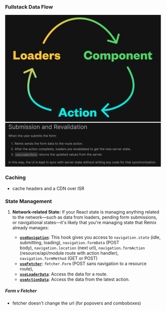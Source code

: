 
### Fullstack Data Flow
![](./remix-onewaydataflow.png)
![](./remix-useLoaderData.png)

### Caching
- cache headers and a CDN over ISR

### State Management
1. **Network-related State:** If your React state is managing anything related to the network—such as data from loaders, pending form submissions, or navigational states—it's likely that you're managing state that Remix already manages:
    
    - **[`useNavigation`](https://remix.run/docs/en/main/hooks/use-navigation)**: This hook gives you access to `navigation.state` (idle, submitting, loading), `navigation.formData` (POST body), `navigation.location` (next url), `navigation.formAction` (resource/api/module route with action handler), `navigation.formMethod` (GET or POST)
    - **[`useFetcher`](https://remix.run/docs/en/main/hooks/use-fetcher)**: `fetcher.Form` (POST sans navigation to a resource route), 
    - **[`useLoaderData`](https://remix.run/docs/en/main/hooks/use-loader-data)**: Access the data for a route.
    - **[`useActionData`](https://remix.run/docs/en/main/hooks/use-action-data)**: Access the data from the latest action.


##### Form v Fetcher
- fetcher doesn't change the url (for popovers and comboboxes)